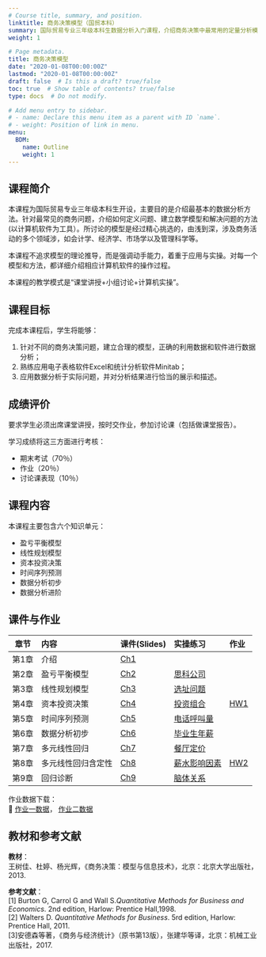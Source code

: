 ```yaml
---
# Course title, summary, and position.
linktitle: 商务决策模型（国贸本科）
summary: 国际贸易专业三年级本科生数据分析入门课程，介绍商务决策中最常用的定量分析模型及软件操作，并应用于解决实际问题。
weight: 1

# Page metadata.
title: 商务决策模型
date: "2020-01-08T00:00:00Z"
lastmod: "2020-01-08T00:00:00Z"
draft: false  # Is this a draft? true/false
toc: true  # Show table of contents? true/false
type: docs  # Do not modify.

# Add menu entry to sidebar.
# - name: Declare this menu item as a parent with ID `name`.
# - weight: Position of link in menu.
menu: 
  BDM:
    name: Outline 
    weight: 1
---
```


## 课程简介

本课程为国际贸易专业三年级本科生开设，主要目的是介绍最基本的数据分析方法。针对最常见的商务问题，介绍如何定义问题、建立数学模型和解决问题的方法(以计算机软件为工具）。所讨论的模型是经过精心挑选的，由浅到深，涉及商务活动的多个领域涉，如会计学、经济学、市场学以及管理科学等。

本课程不追求模型的理论推导，而是强调动手能力，着重于应用与实操。对每一个模型和方法，都详细介绍相应计算机软件的操作过程。

本课程的教学模式是“课堂讲授+小组讨论+计算机实操”。

## 课程目标

完成本课程后，学生将能够：
 1. 针对不同的商务决策问题，建立合理的模型，正确的利用数据和软件进行数据分析；  
 2. 熟练应用电子表格软件Excel和统计分析软件Minitab；  
 3. 应用数据分析于实际问题，并对分析结果进行恰当的展示和描述。

## 成绩评价

要求学生必须出席课堂讲授，按时交作业，参加讨论课（包括做课堂报告）。

学习成绩将这三方面进行考核：

-	期末考试（70％）
-	作业（20％）
-	讨论课表现（10％）

## 课程内容

本课程主要包含六个知识单元：

- 盈亏平衡模型
- 线性规划模型
- 资本投资决策
- 时间序列预测
- 数据分析初步
- 数据分析进阶

## 课件与作业


| 章节  |  内容            |    课件(Slides)     |            实操练习           |    作业           |
|:-----:|:-----------------|:--------------------|:------------------------------|:------------------| 
|第1章	|介绍              | [Ch1](notes/Ch1.pdf)|                               |                   | 
|第2章	|盈亏平衡模型      | [Ch2](notes/Ch2.pdf)| [思科公司](notes/Ch2.xlsx)    |                   |     
|第3章	|线性规划模型      | [Ch3](notes/Ch3.pdf)| [选址问题](notes/Ch3_p.pdf)   |                    |     
|第4章	|资本投资决策      | [Ch4](notes/Ch4.pdf)| [投资组合](notes/Ch4.xlsx)    | [HW1](HW/HW1.docx) |     
|第5章	|时间序列预测      | [Ch5](notes/Ch5.pdf)| [电话呼叫量](notes/Ch5.xlsx)  |                    |   
|第6章	|数据分析初步      | [Ch6](notes/Ch6.pdf)| [毕业生年薪](notes/Ch6.xls)   |                    |
|第7章	|多元线性回归      | [Ch7](notes/Ch7.pdf)| [餐厅定价](notes/Ch7.xlsx)    |                   |     
|第8章	|多元线性回归含定性| [Ch8](notes/Ch8.pdf)| [薪水影响因素](notes/Ch8.xls) | [HW2](HW/HW2.docx) |   
|第9章	|回归诊断          | [Ch9](notes/Ch9.pdf)| [脑体关系](notes/Ch9.txt)     |                    |  

作业数据下载：  
:floppy_disk: [作业一数据](HW/Stocks.xlsx)， [作业二数据](HW/Value.xlsx)

## 教材和参考文献

**教材**：  
王树佳、杜婷、杨光辉，《商务决策：模型与信息技术》，北京：北京大学出版社，2013.

**参考文献**：  
[1] Burton G, Carrol G and Wall S.*Quantitative Methods for Business and Economics*. 2nd edition, Harlow: Prentice Hall,1998.  
[2] Walters D. *Quantitative Methods for Business*. 5rd edition, Harlow: Prentice Hall, 2011.  
[3]安德森等著，《商务与经济统计》（原书第13版），张建华等译，北京：机械工业出版社，2017.

